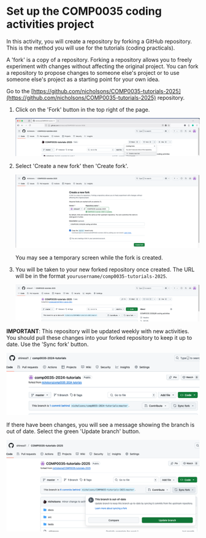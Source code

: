 # Set up the COMP0035 coding activities project

In this activity, you will create a repository by forking a GitHub repository. This is the method you will use for the
tutorials (coding practicals).

A 'fork' is a copy of a repository. Forking a repository allows you to freely experiment with changes without affecting
the original project. You can fork a repository to propose changes to someone else's project or to use someone else's
project as a starting point for your own idea.

Go to the [https://github.com/nicholsons/COMP0035-tutorials-2025](https://github.com/nicholsons/COMP0035-tutorials-2025) repository.

1. Click on the 'Fork' button in the top right of the page.

   ![Fork button](../img/gh-fork.png)

2. Select 'Create a new fork' then 'Create fork'.

   ![Fork repository](../img/gh-create-fork.png)

   You may see a temporary screen while the fork is created.

3. You will be taken to your new forked repository once created. The URL will be in the format
   `yourusername/comp0035-tutorials-2025`.

   ![Forked repository](../img/gh-forked-repo.png)

**IMPORTANT**: This repository will be updated weekly with new activities. You should pull these changes into your forked
repository to keep it up to date. Use the 'Sync fork' button.

![Sync fork](../img/gh-synch-fork.png)

If there have been changes, you will see a message showing the branch is out of date. Select the green 'Update branch' button.

![Update branch](../img/gh-update-branch.png)